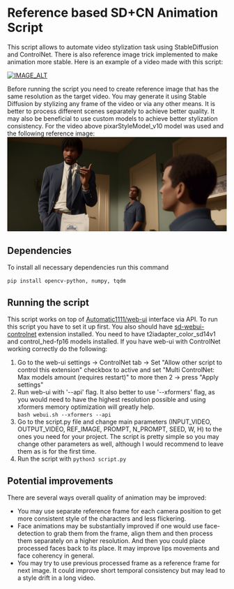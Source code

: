 # Reference based SD+CN Animation Script
This script allows to automate video stylization task using StableDiffusion and ControlNet. There is also reference image trick implemented to make animation more stable. Here is an example of a video made with this script:

[![IMAGE_ALT](https://img.youtube.com/vi/YW1JBJ57YBQ/0.jpg)](https://youtu.be/YW1JBJ57YBQ)

Before running the script you need to create reference image that has the same resolution as the target video. You may generate it using Stable Diffusion by stylizing any frame of the video or via any other means. It is better to process different scenes separately to achieve better quality. It may also be beneficial to use custom models to achieve better stylization consistency. For the video above pixarStyleModel_v10 model was used and the following reference image:
![Reference image!](/init.png "Reference image")

## Dependencies
To install all necessary dependencies run this command
```
pip install opencv-python, numpy, tqdm
```

## Running the script
This script works on top of [Automatic1111/web-ui](https://github.com/AUTOMATIC1111/stable-diffusion-webui) interface via API. To run this script you have to set it up first. You also should have [sd-webui-controlnet](https://github.com/Mikubill/sd-webui-controlnet) extension installed. You need to have t2iadapter_color_sd14v1 and control_hed-fp16 models installed. If you have web-ui with ControlNet working correctly do the following:
1. Go to the web-ui settings -> ControlNet tab -> Set "Allow other script to control this extension" checkbox to active and set "Multi ControlNet: Max models amount (requires restart)" to more then 2 -> press "Apply settings"
2. Run web-ui with '--api' flag. It also better to use '--xformers' flag, as you would need to have the highest resolution possible and using xformers memory optimization will greatly help.   
```bash webui.sh --xformers --api```
3. Go to the script.py file and change main parameters (INPUT_VIDEO, OUTPUT_VIDEO, REF_IMAGE, PROMPT, N_PROMPT, SEED, W, H) to the ones you need for your project. The script is pretty simple so you may change other parameters as well, although I would recommend to leave them as is for the first time.
4. Run the script with ```python3 script.py```

## Potential improvements
There are several ways overall quality of animation may be improved:
* You may use separate reference frame for each camera position to get more consistent style of the characters and less flickering.
* Face animations may be substantially improved if one would use face-detection to grab them from the frame, align them and then process them separately on a higher resolution. And then you could place processed faces back to its place. It may improve lips movements and face coherency in general.
* You may try to use previous processed frame as a reference frame for next image. It could improve short temporal consistency but may lead to a style drift in a long video.
